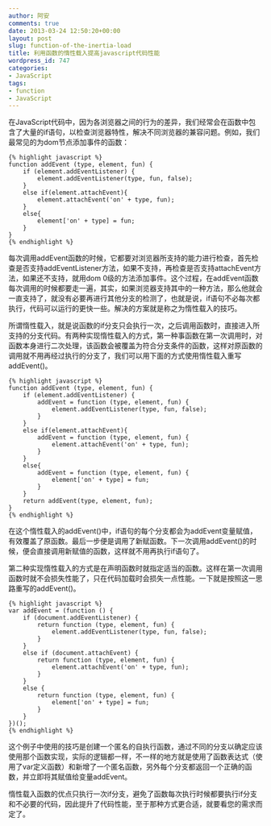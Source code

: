 ```yaml
---
author: 阿安
comments: true
date: 2013-03-24 12:50:20+00:00
layout: post
slug: function-of-the-inertia-load
title: 利用函数的惰性载入提高javascript代码性能
wordpress_id: 747
categories:
- JavaScript
tags:
- function
- JavaScript
---
```


在JavaScript代码中，因为各浏览器之间的行为的差异，我们经常会在函数中包含了大量的if语句，以检查浏览器特性，解决不同浏览器的兼容问题。例如，我们最常见的为dom节点添加事件的函数：

    
    {% highlight javascript %}
    function addEvent (type, element, fun) {
        if (element.addEventListener) {
            element.addEventListener(type, fun, false);
        }
        else if(element.attachEvent){
            element.attachEvent('on' + type, fun);
        }
        else{
            element['on' + type] = fun;
        }
    }
    {% endhighlight %}



每次调用addEvent函数的时候，它都要对浏览器所支持的能力进行检查，首先检查是否支持addEventListener方法，如果不支持，再检查是否支持attachEvent方法，如果还不支持，就用dom 0级的方法添加事件。这个过程，在addEvent函数每次调用的时候都要走一遍，其实，如果浏览器支持其中的一种方法，那么他就会一直支持了，就没有必要再进行其他分支的检测了，也就是说，if语句不必每次都执行，代码可以运行的更快一些。解决的方案就是称之为惰性载入的技巧。
<!-- more -->
所谓惰性载入，就是说函数的if分支只会执行一次，之后调用函数时，直接进入所支持的分支代码。有两种实现惰性载入的方式，第一种事函数在第一次调用时，对函数本身进行二次处理，该函数会被覆盖为符合分支条件的函数，这样对原函数的调用就不用再经过执行的分支了，我们可以用下面的方式使用惰性载入重写addEvent()。

    
    {% highlight javascript %}
    function addEvent (type, element, fun) {
        if (element.addEventListener) {
            addEvent = function (type, element, fun) {
                element.addEventListener(type, fun, false);
            }
        }
        else if(element.attachEvent){
            addEvent = function (type, element, fun) {
                element.attachEvent('on' + type, fun);
            }
        }
        else{
            addEvent = function (type, element, fun) {
                element['on' + type] = fun;
            }
        }
        return addEvent(type, element, fun);
    }
    {% endhighlight %}



在这个惰性载入的addEvent()中，if语句的每个分支都会为addEvent变量赋值，有效覆盖了原函数。最后一步便是调用了新赋函数。下一次调用addEvent()的时候，便会直接调用新赋值的函数，这样就不用再执行if语句了。

第二种实现惰性载入的方式是在声明函数时就指定适当的函数。这样在第一次调用函数时就不会损失性能了，只在代码加载时会损失一点性能。一下就是按照这一思路重写的addEvent()。


    {% highlight javascript %}
    var addEvent = (function () {
        if (document.addEventListener) {
            return function (type, element, fun) {
                element.addEventListener(type, fun, false);
            }
        }
        else if (document.attachEvent) {
            return function (type, element, fun) {
                element.attachEvent('on' + type, fun);
            }
        }
        else {
            return function (type, element, fun) {
                element['on' + type] = fun;
            }
        }
    })();
    {% endhighlight %}



这个例子中使用的技巧是创建一个匿名的自执行函数，通过不同的分支以确定应该使用那个函数实现，实际的逻辑都一样，不一样的地方就是使用了函数表达式（使用了var定义函数）和新增了一个匿名函数，另外每个分支都返回一个正确的函数，并立即将其赋值给变量addEvent。

惰性载入函数的优点只执行一次if分支，避免了函数每次执行时候都要执行if分支和不必要的代码，因此提升了代码性能，至于那种方式更合适，就要看您的需求而定了。
